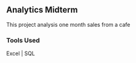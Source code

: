 ## Analytics Midterm

This project analysis one month sales from a cafe 

### Tools Used
Excel | SQL
